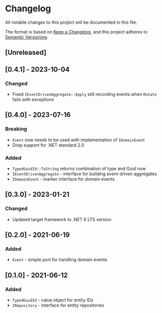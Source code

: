 # Changelog

All notable changes to this project will be documented in this file.

The format is based on [Keep a Changelog](https://keepachangelog.com/en/1.0.0/),
and this project adheres to [Semantic Versioning](https://semver.org/spec/v2.0.0.html).

## [Unreleased]

## [0.4.1] - 2023-10-04
### Changed
- Fixed `IEventDrivenAggregate::Apply` still recording events when `Mutate` fails with exceptions

## [0.4.0] - 2023-07-16
### Breaking
- `Event` now needs to be used with implementation of `IDomainEvent`
- Drop support for .NET standard 2.0

### Added
- `TypedGuidId::ToString` returns combination of type and Guid now
- `IEventDrivenAggregate` - interface for building event-driven aggregates
- `IDomainEvent` - marker interface for domain events

## [0.3.0] - 2023-01-21
### Changed
- Updated target framework to .NET 6 LTS version

## [0.2.0] - 2021-06-19
### Added
- `Event` - simple port for handling domain events

## [0.1.0] - 2021-06-12
### Added
- `TypedGuidId` - value object for entity IDs
- `IRepository` - interface for entity repositories